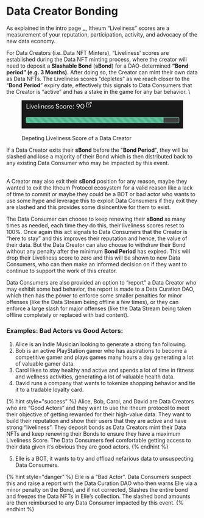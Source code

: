 # Data Creator Bonding

As explained in the intro page [..](../ "mention"), Itheum “Liveliness” scores are a measurement of your reputation, participation, activity, and advocacy of the new data economy.

For Data Creators (i.e. Data NFT Minters), “Liveliness'  scores are established during the Data NFT minting process, where the creator will need to deposit a **Slashable Bond** (**sBond**) for a DAO-determined **“Bond period” (e.g. 3 Months).** After doing so, the Creator can mint their own data as Data NFTs. The Liveliness scores “depletes” as we reach closer to the “**Bond Period**” expiry date, effectively this signals to Data Consumers that the Creator is “active” and has a stake in the game for any bar behavior. \


<figure><img src="../../../.gitbook/assets/image (143).png" alt=""><figcaption><p>Depeting Liveliness Score of a Data Creator</p></figcaption></figure>

If a Data Creator exits their **sBond** before the "**Bond Period**", they will be slashed and lose a majority of their Bond which is then distributed back to any existing Data Consumer who may be impacted by this event.&#x20;

\
A Creator may also exit their **sBond** position for any reason, maybe they wanted to exit the Itheum Protocol ecosystem for a valid reason like a lack of time to commit or maybe they could be a BOT or bad actor who wants to use some hype and leverage this to exploit Data Consumers if they exit they are slashed and this provides some disincentive for them to exist.&#x20;

The Data Consumer can choose to keep renewing their **sBond** as many times as needed, each time they do this, their liveliness scores reset to 100%. Once again this act signals to Data Consumers that the Creator is “here to stay” and this improves their reputation and hence, the value of their data. But the Data Creator can also choose to withdraw their Bond without any penalty after the minimum **Bond Period** has expired. This will drop their Liveliness score to zero and this will be shown to new Data Consumers, who can then make an informed decision on if they want to continue to support the work of this creator.

Data Consumers are also provided an option to “report” a Data Creator who may exhibit some bad behavior, the report is made to a Data Curation DAO, which then has the power to enforce some smaller penalties for minor offenses (like the Data Stream being offline a few times), or they can enforce a large slash for major offenses (like the Data Stream being taken offline completely or replaced with bad content).&#x20;

### E**xamples: Bad Actors vs Good Actors:**

1. Alice is an Indie Musician looking to generate a strong fan following.
2. Bob is an active PlayStation gamer who has aspirations to become a competitive gamer and plays games many hours a day generating a lot of valuable gamer data.
3. Carol likes to stay healthy and active and spends a lot of time in fitness and wellness activities, generating a lot of valuable health data.
4. David runs a company that wants to tokenize shopping behavior and tie it to a tradable loyalty card.

{% hint style="success" %}
Alice, Bob, Carol, and David are Data Creators who are “Good Actors” and they want to use the itheum protocol to meet their objective of getting rewarded for their high-value data. They want to build their reputation and show their users that they are active and have strong “liveliness”. They deposit bonds as Data Creators mint their Data NFTs and keep renewing their Bonds to ensure they have a maximum Liveliness Score. The Data Consumers feel comfortable getting access to their data given it’s obvious they are good actors.
{% endhint %}

5. Elle is a BOT, it wants to try and offload nefarious data to unsuspecting Data Consumers.

{% hint style="danger" %}
Elle is a “Bad Actor”. Data Consumers suspect this and raise a report with the Data Curation DAO who then warns Elle via a minor penalty on the Bond, and if not corrected, Slashes the entire bond and freezes the Data NFTs in Elle’s collection. The slashed bond amounts are then reimbursed to any Data Consumer impacted by this event.
{% endhint %}
